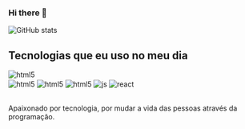 ### Hi there 👋




![ GitHub stats](https://github-readme-stats.vercel.app/api?username=TalissonVitorino&showicons=true&theme=dracula)

## Tecnologias que eu uso no meu dia

<div style="display: inline_block">
   <img align="center" alt="html5" src=https://img.shields.io/badge/Kotlin-0095D6?&style=for-the-badge&logo=Python&logoColor=white />
<div style="display: inline_block">
   <img align="center" alt="html5" src=https://img.shields.io/badge/Kotlin-0095D5?&style=for-the-badge&logo=kotlin&logoColor=white />
  <img align="center" alt="html5" src=	https://img.shields.io/badge/Java-ED8B00?style=for-the-badge&logo=openjdk&logoColor=white />
  <img align="center" alt="html5" src="https://img.shields.io/badge/HTML5-E34F26?style=for-the-badge&logo=html5&logoColor=white" />
  <img align="center" alt="js" src="https://img.shields.io/badge/JavaScript-F7DF1E?style=for-the-badge&logo=javascript&logoColor=black" />
  <img align="center" alt="react" src="https://img.shields.io/badge/React-20232A?style=for-the-badge&logo=react&logoColor=61DAFB" />
</div><br/>

Apaixonado por tecnologia, por mudar a vida das pessoas através da programação.

